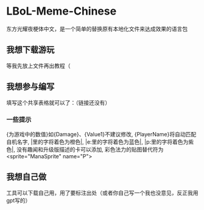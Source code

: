 # LBoL-Meme-Chinese
东方光耀夜梗体中文，是一个简单的替换原有本地化文件来达成效果的语言包

## 我想下载游玩
等我先放上文件再出教程（

## 我想参与编写
填写这个共享表格就可以了：（链接还没有）
### 一些提示
{为游戏中的数值}如{Damage}、{Value1}不建议修改,
{PlayerName}将自动匹配自机名字,
|里的字将着色为橙色|,
|e:里的字将着色为蓝色|,
|p:里的字将着色为紫色|,
没有趣闻和升级版描述的卡可以添加,
彩色法力的贴图替代符为<sprite="ManaSprite" name="P">
## 我想自己做
工具可以下载自己用，用了要标注出处（或者你自己写一个我也没意见，反正我用gpt写的）
